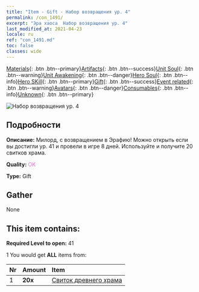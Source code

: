 ```yaml
---
title: "Item - Gift - Набор возвращения ур. 4"
permalink: /con_1491/
excerpt: "Эра хаоса  Набор возвращения ур. 4"
last_modified_at: 2021-04-23
locale: ru
ref: "con_1491.md"
toc: false
classes: wide
---
```

 [Materials](/ItemsRU/){: .btn .btn--primary}[Artifacts](/ItemsRU/Artifacts/){: .btn .btn--success}[Unit Soul](/ItemsRU/UnitSoul/){: .btn .btn--warning}[Unit Awakening](/ItemsRU/UnitAwakening/){: .btn .btn--danger}[Hero Soul](/ItemsRU/HeroSoul/){: .btn .btn--info}[Hero SKill](/ItemsRU/HeroSkill/){: .btn .btn--primary}[Gift](/ItemsRU/Gift/){: .btn .btn--success}[Event related](/ItemsRU/Events/){: .btn .btn--warning}[Avatars](/ItemsRU/Avatars/){: .btn .btn--danger}[Consumables](/ItemsRU/Consumables/){: .btn .btn--info}[Unknown](/ItemsRU/Unknown/){: .btn .btn--primary}

 ![Набор возвращения ур. 4](/images/t/i_907102.png)

## Подробности
 **Описание:** Милорд, с возвращением в Эрафию! Можно открыть если вы достигли ур. 41 и провели в игре 8 дней. Используйте и получите 20 свитков храма.

 **Quality:** <span style="color: #DA70D6">OK</span>

 **Type:** Gift

## Gather

  None

## This item contains:

 **Required Level to open:** 41

 1 You would get **ALL** items  from:

  | Nr | Amount |     Item    |
  |:---|:-------|:------------|
  | 1 |  **20x** | [Свиток древнего храма](/ItemsRU/con_697/) |  | 
